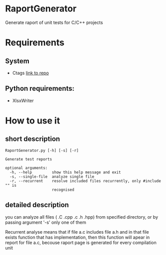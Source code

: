 # RaportGenerator
Generate raport of unit tests for C/C++ projects

# Requirements
## System
* Ctags [link to repo](https://github.com/universal-ctags/ctags)
## Python requirements:
* XlsxWriter

# How to use it
## short description
```
RaportGenerator.py [-h] [-s] [-r]

Generate test reports

optional arguments:
  -h, --help         show this help message and exit
  -s, --single-file  analyze single file
  -r, --recurrent    resolve included files recurrently, only #include "" is
                     recognised
```

## detailed description

you can analyze all files ( .C .cpp .c .h .hpp) from specified directory, or by passing argument '-s' only one of them

Recurrent analyse means that if file a.c includes file a.h and in that file exists function that has implementation, 
then this function will apear in report for file a.c, becouse raport page is generated for every compilation unit
